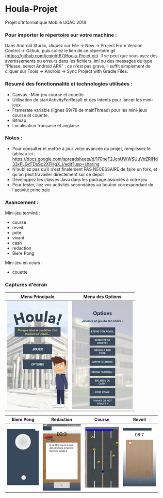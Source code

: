 # Houla-Projet
Projet d'Informatique Mobile UQAC 2018

### Pour importer le répertoire sur votre machine :
Dans Android Studio, cliquez sur File -> New -> Project From Version Control -> Github, puis collez le lien de ce répertoire git (https://github.com/jenight67/Houla-Projet.git). Il se peut que vous ayez des avertissements ou erreurs dans les fichiers .iml ou des messages du type "Please, select Android APK" ; ce n'est pas grave, il suffit simplement de cliquer sur Tools -> Android -> Sync Project with Gradle Files.

### Résumé des fonctionnalité et technologies utilisées :

- Canvas : Mini-jeu course et couette.
- Utilisation de startActivityForResult et des Intents pour lancer les mini-jeux.
- Framerate variable (lignes 69/78 de mainThread) pour les mini-jeux course et couette.
- Bitmap.
- Localisation française et anglaise.


### Notes : 
- Pour consulter et mettre à jour votre avancée du projet, remplissez le tableau ici : https://docs.google.com/spreadsheets/d/170heF2JcnUWWSUuVirZRIHd33xFLGcFDsSo2XFHgX_I/edit?usp=sharing
- N'oubliez pas qu'il n'est finalement PAS NECESSAIRE de faire un fork, et qu'on peut travailler directement sur ce dépôt
- Développez les classes Java dans les package associés à votre jeu
- Pour tester, liez vos activités secondaires au bouton correspondant de l'activité principale

### Avancement :

Mini-jeu terminé :
- course
- reveil
- pote
- vivant
- cash
- redaction
- Biere Pong

Mini-jeu en cours :
- couette


### Captures d'écran

Menu Principale             |  Menu des Options
:-------------------------:|:-------------------------:
<img src="https://github.com/jenight67/Houla-Projet/blob/master/ScreenProjet/MenuPrincipal.PNG" width="200"> | <img src="https://github.com/jenight67/Houla-Projet/blob/master/ScreenProjet/Options.png" width="200">


Biere Pong |  Redaction |  Course |  Reveil
:-------------------------:|:-------------------------:|:-------------------------:|:-------------------------:
<img src="https://github.com/jenight67/Houla-Projet/blob/master/ScreenProjet/Beer.png" width="200"> | <img src="https://github.com/jenight67/Houla-Projet/blob/master/ScreenProjet/Redac.png" width="200"> | <img src="https://github.com/jenight67/Houla-Projet/blob/master/ScreenProjet/Course.PNG" width="200"> | <img src="https://github.com/jenight67/Houla-Projet/blob/master/ScreenProjet/Reveil.PNG" width="200">

